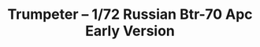 ---
layout: product
title: "Trumpeter – 1/72 Russian Btr-70 Apc Early Version"
price: "1800" 
desc: "N/A"
img_path: "/assets/img/TRU07137.jpg"
brand: "N/A"
available: false
special_offer: false
new: false
soon: false
cat: "010000"
subcat: "013400"
subsubcat: "0N/A"
sifra: "TRU07137"
popular: true
---